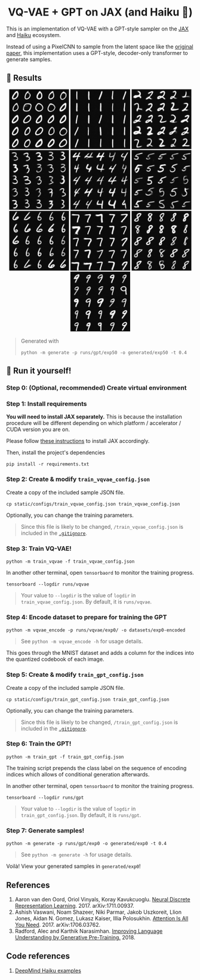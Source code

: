 <div align="center">

# VQ-VAE + GPT on JAX (and Haiku :scroll:)

</div>

This is an implementation of VQ-VAE with a GPT-style sampler 
on the [JAX](https://github.com/google/jax) and 
[Haiku](https://github.com/deepmind/dm-haiku) ecosystem.

Instead of using a PixelCNN to sample from the latent space like the
[original paper](https://arxiv.org/pdf/1711.00937.pdf), this 
implementation uses a GPT-style, decoder-only transformer to generate samples.

## :star2: Results

<div align="center">

<img src="static/images/generated_0.png" width="160"/>
<img src="static/images/generated_1.png" width="160"/>
<img src="static/images/generated_2.png" width="160"/>
<img src="static/images/generated_3.png" width="160"/>
<img src="static/images/generated_4.png" width="160"/>
<img src="static/images/generated_5.png" width="160"/>
<img src="static/images/generated_6.png" width="160"/>
<img src="static/images/generated_7.png" width="160"/>
<img src="static/images/generated_8.png" width="160"/>
<img src="static/images/generated_9.png" width="160"/>

</div>

> Generated with 
> ```terminal
> python -m generate -p runs/gpt/exp50 -o generated/exp50 -t 0.4

## :nut_and_bolt: Run it yourself!

### Step 0: (Optional, recommended) Create virtual environment


### Step 1: Install requirements

**You will need to install JAX separately.** This is because 
the installation procedure will be different depending on which 
platform / accelerator / CUDA version you are on.

Please follow [these instructions](https://github.com/google/jax#installation) 
to install JAX accordingly.

Then, install the project's dependencies

```terminal
pip install -r requirements.txt
```

### Step 2: Create & modify `train_vqvae_config.json`

Create a copy of the included sample JSON file.

```terminal
cp static/configs/train_vqvae_config.json train_vqvae_config.json
```

Optionally, you can change the training parameters. 

> Since this file is likely to be changed, 
> `/train_vqvae_config.json` is included in the [`.gitignore`](.gitignore).

### Step 3: Train VQ-VAE!

```terminal
python -m train_vqvae -f train_vqvae_config.json
```

In another other terminal, open `tensorbaord` to monitor 
the training progress.

```terminal
tensorboard --logdir runs/vqvae
```
> Your value to `--logdir` is the value of `logdir`
> in `train_vqvae_config.json`. By default, it is `runs/vqvae`.

### Step 4: Encode dataset to prepare for training the GPT

```terminal
python -m vqvae_encode -p runs/vqvae/exp0/ -o datasets/exp0-encoded
```
> See `python -m vqvae_encode -h` for usage details.

This goes through the MNIST dataset and adds a column for 
the indices into the quantized codebook of each image.

### Step 5: Create & modify `train_gpt_config.json`

Create a copy of the included sample JSON file.

```terminal
cp static/configs/train_gpt_config.json train_gpt_config.json
```

Optionally, you can change the training parameters. 

> Since this file is likely to be changed, 
> `/train_gpt_config.json` is included in the [`.gitignore`](.gitignore).

### Step 6: Train the GPT!

```terminal
python -m train_gpt -f train_gpt_config.json
```

The training script prepends the class label on the sequence of 
encoding indices which allows of conditional generation 
afterwards.

In another other terminal, open `tensorbaord` to monitor 
the training progress.

```terminal
tensorboard --logdir runs/gpt
```
> Your value to `--logdir` is the value of `logdir`
> in `train_gpt_config.json`. By default, it is `runs/gpt`.

### Step 7: Generate samples!

```terminal
python -m generate -p runs/gpt/exp0 -o generated/exp0 -t 0.4 
```
> See `python -m generate -h` for usage details.

Voilà! View your generated samples in `generated/exp0`!

## References

1. Aaron van den Oord, Oriol Vinyals, Koray Kavukcuoglu. 
   [Neural Discrete Representation Learning](https://arxiv.org/abs/1711.00937).
   2017. arXiv:1711.00937.
2. Ashish Vaswani, Noam Shazeer, Niki Parmar, Jakob Uszkoreit, Llion Jones, Aidan N. Gomez, Lukasz Kaiser, Illia Polosukhin. 
   [Attention Is All You Need](https://arxiv.org/abs/1812.11118). 
   2017. arXiv:1706.03762.
3. Radford, Alec and Karthik Narasimhan. 
   [Improving Language Understanding by Generative Pre-Training.](https://cdn.openai.com/research-covers/language-unsupervised/language_understanding_paper.pdf)
   2018.

## Code references

1. [DeepMind Haiku examples](https://github.com/deepmind/dm-haiku/tree/main/examples)
